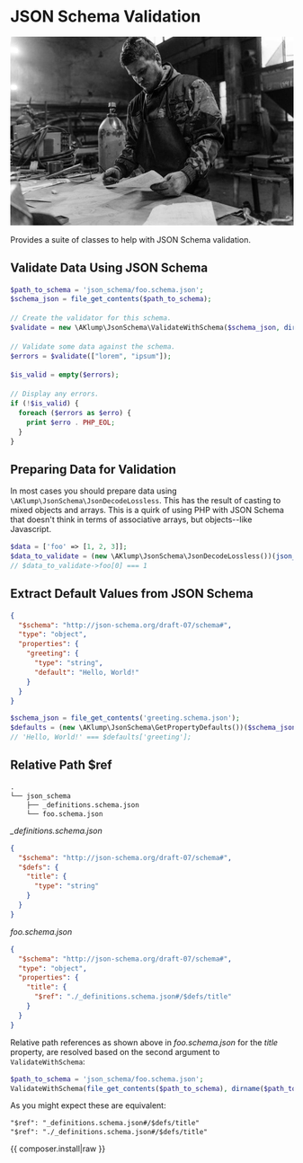 <!--
id: readme
tags: ''
-->

# JSON Schema Validation

![Validation](../../images/validation.jpg)

Provides a suite of classes to help with JSON Schema validation.

## Validate Data Using JSON Schema

```php
$path_to_schema = 'json_schema/foo.schema.json';
$schema_json = file_get_contents($path_to_schema);

// Create the validator for this schema.
$validate = new \AKlump\JsonSchema\ValidateWithSchema($schema_json, dirname($path_to_schema));

// Validate some data against the schema.
$errors = $validate(["lorem", "ipsum"]);

$is_valid = empty($errors);

// Display any errors.
if (!$is_valid) {
  foreach ($errors as $erro) {
    print $erro . PHP_EOL;
  }
}
```

## Preparing Data for Validation

In most cases you should prepare data using `\AKlump\JsonSchema\JsonDecodeLossless`. This has the result of casting to mixed objects and arrays. This is a quirk of using PHP with JSON Schema that doesn't think in terms of associative arrays, but objects--like Javascript.

```php
$data = ['foo' => [1, 2, 3]];
$data_to_validate = (new \AKlump\JsonSchema\JsonDecodeLossless())(json_encode($data));
// $data_to_validate->foo[0] === 1
```

## Extract Default Values from JSON Schema

```json
{
  "$schema": "http://json-schema.org/draft-07/schema#",
  "type": "object",
  "properties": {
    "greeting": {
      "type": "string",
      "default": "Hello, World!"
    }
  }
}
```

```php
$schema_json = file_get_contents('greeting.schema.json');
$defaults = (new \AKlump\JsonSchema\GetPropertyDefaults())($schema_json);
// 'Hello, World!' === $defaults['greeting'];
```

## Relative Path $ref

```text
.
└── json_schema
    ├── _definitions.schema.json
    └── foo.schema.json
```

_\_definitions.schema.json_

```json
{
  "$schema": "http://json-schema.org/draft-07/schema#",
  "$defs": {
    "title": {
      "type": "string"
    }
  }
}
```

_foo.schema.json_

```json
{
  "$schema": "http://json-schema.org/draft-07/schema#",
  "type": "object",
  "properties": {
    "title": {
      "$ref": "./_definitions.schema.json#/$defs/title"
    }
  }
}
```

Relative path references as shown above in _foo.schema.json_ for the _title_ property, are resolved based on the second argument to `ValidateWithSchema`:

```php
$path_to_schema = 'json_schema/foo.schema.json';
ValidateWithSchema(file_get_contents($path_to_schema), dirname($path_to_schema);
```

As you might expect these are equivalent:

```
"$ref": "_definitions.schema.json#/$defs/title"
"$ref": "./_definitions.schema.json#/$defs/title"
```

{{ composer.install|raw }}
